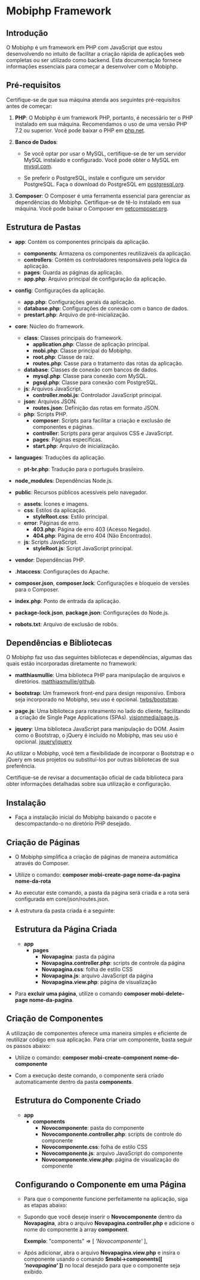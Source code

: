 # Mobiphp Framework

## Introdução

O Mobiphp é um framework em PHP com JavaScript que estou desenvolvendo no intuito de facilitar a criação rápida de aplicações web completas ou ser utilizado como backend. Esta documentação fornece informações essenciais para começar a desenvolver com o Mobiphp.

## Pré-requisitos

Certifique-se de que sua máquina atenda aos seguintes pré-requisitos antes de começar:

1. **PHP**: O Mobiphp é um framework PHP, portanto, é necessário ter o PHP instalado em sua máquina. Recomendamos o uso de uma versão PHP 7.2 ou superior. Você pode baixar o PHP em [php.net](https://www.php.net/).

2. **Banco de Dados**:

   - Se você optar por usar o MySQL, certifique-se de ter um servidor MySQL instalado e configurado. Você pode obter o MySQL em [mysql.com](https://www.mysql.com/).

   - Se preferir o PostgreSQL, instale e configure um servidor PostgreSQL. Faça o download do PostgreSQL em [postgresql.org](https://www.postgresql.org/).

3. **Composer**: O Composer é uma ferramenta essencial para gerenciar as dependências do Mobiphp. Certifique-se de tê-lo instalado em sua máquina. Você pode baixar o Composer em [getcomposer.org](https://getcomposer.org/).

## Estrutura de Pastas

- **app**: Contém os componentes principais da aplicação.
  - **components**: Armazena os componentes reutilizáveis da aplicação.
  - **controllers**: Contém os controladores responsáveis pela lógica da aplicação.
  - **pages**: Guarda as páginas da aplicação.
  - **app.php**: Arquivo principal de configuração da aplicação.

- **config**: Configurações da aplicação.
  - **app.php**: Configurações gerais da aplicação.
  - **database.php**: Configurações de conexão com o banco de dados.
  - **prestart.php**: Arquivo de pré-inicialização.

- **core**: Núcleo do framework.
  - **class**: Classes principais do framework.
    - **application.php**: Classe de aplicação principal.
    - **mobi.php**: Classe principal do Mobiphp.
    - **root.php**: Classe de raiz.
    - **routes.php**: Casse para o tratamento das rotas da aplicação.
  - **database**: Classes de conexão com bancos de dados.
    - **mysql.php**: Classe para conexão com MySQL.
    - **pgsql.php**: Classe para conexão com PostgreSQL.
  - **js**: Arquivos JavaScript.
    - **controller.mobi.js**: Controlador JavaScript principal.
  - **json**: Arquivos JSON.
    - **routes.json**: Definição das rotas em formato JSON.
  - **php**: Scripts PHP.
    - **composer**: Scripts para facilitar a criação e exclusão de componentes e páginas.
    - **controller**: Scripts para gerar arquivos CSS e JavaScript.
    - **pages**: Páginas específicas.
    - **start.php**: Arquivo de inicialização.

- **languages**: Traduções da aplicação.
  - **pt-br.php**: Tradução para o português brasileiro.

- **node_modules**: Dependências Node.js.

- **public**: Recursos públicos acessíveis pelo navegador.
  - **assets**: Ícones e imagens.
  - **css**: Estilos da aplicação.
    - **styleRoot.css**: Estilo principal.
  - **error**: Páginas de erro.
    - **403.php**: Página de erro 403 (Acesso Negado).
    - **404.php**: Página de erro 404 (Não Encontrado).
  - **js**: Scripts JavaScript.
    - **styleRoot.js**: Script JavaScript principal.

- **vendor**: Dependências PHP.

- **.htaccess**: Configurações do Apache.

- **composer.json**, **composer.lock**: Configurações e bloqueio de versões para o Composer.

- **index.php**: Ponto de entrada da aplicação.

- **package-lock.json**, **package.json**: Configurações do Node.js.

- **robots.txt**: Arquivo de exclusão de robôs.

## Dependências e Bibliotecas

O Mobiphp faz uso das seguintes bibliotecas e dependências, algumas das quais estão incorporadas diretamente no framework:

- **matthiasmullie**: Uma biblioteca PHP para manipulação de arquivos e diretórios. [matthiasmullie/github](https://github.com/matthiasmullie).

- **bootstrap**: Um framework front-end para design responsivo. Embora seja incorporado no Mobiphp, seu uso é opcional. [twbs/bootstrap](https://github.com/twbs/bootstrap).

- **page.js**: Uma biblioteca para roteamento no lado do cliente, facilitando a criação de Single Page Applications (SPAs).  [visionmedia/page.js](https://github.com/visionmedia/page.js).

- **jquery**: Uma biblioteca JavaScript para manipulação do DOM. Assim como o Bootstrap, o jQuery é incluído no Mobiphp, mas seu uso é opcional. [jquery/jquery](https://github.com/jquery/jquery)

Ao utilizar o Mobiphp, você tem a flexibilidade de incorporar o Bootstrap e o jQuery em seus projetos ou substituí-los por outras bibliotecas de sua preferência.

Certifique-se de revisar a documentação oficial de cada biblioteca para obter informações detalhadas sobre sua utilização e configuração.

## Instalação

- Faça a instalação inicial do Mobiphp baixando o pacote e descompactando-o no diretório PHP desejado.

## Criação de Páginas
- O Mobiphp simplifica a criação de páginas de maneira automática através do Composer.
- Utilize o comando: **composer mobi-create-page nome-da-pagina nome-da-rota**
- Ao executar este comando, a pasta da página será criada e a rota será configurada em core/json/routes.json.
- A estrutura da pasta criada é a seguinte:

  ## Estrutura da Página Criada
  - **app**
     - **pages**
        - **Novapagina**: pasta da página
        - **Novapagina.controller.php**: scripts de controle da página
        - **Novapagina.css**: folha de estilo CSS
        - **Novapagina.js**: arquivo JavaScript da página
        - **Novapagina.view.php**: página de visualização

- Para **excluir uma página**, utilize o comando **composer mobi-delete-page nome-da-pagina**.

## Criação de Componentes

A utilização de componentes oferece uma maneira simples e eficiente de reutilizar código em sua aplicação. Para criar um componente, basta seguir os passos abaixo:

- Utilize o comando: **composer mobi-create-component nome-do-componente**
- Com a execução deste comando, o componente será criado automaticamente dentro da pasta **components**.

  ## Estrutura do Componente Criado
  - **app**
     - **components**
        - **Novocomponente**: pasta do componente
        - **Novocomponente.controller.php**: scripts de controle do componente
        - **Novocomponente.css**: folha de estilo CSS
        - **Novocomponente.js**: arquivo JavaScript do componente
        - **Novocomponente.view.php**: página de visualização do componente

  ## Configurando o Componente em uma Página
  - Para que o componente funcione perfeitamente na aplicação, siga as etapas abaixo:
  - Supondo que você deseje inserir o **Novocomponente** dentro da **Novapagina**, abra o arquivo **Novapagina.controller.php** e adicione o nome do componente à array **component**.

    **Exemplo**: "components" => [ _'Novocomponente'_ ],

  - Após adicionar, abra o arquivo **Novapagina.view.php** e insira o componente usando o comando **$mobi->components([ _'novapagina'_ ])** no local desejado para que o componente seja exibido.
